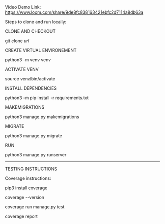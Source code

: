 Video Demo Link:
https://www.loom.com/share/9de8fc838163421ebfc2d7114a8db63a

Steps to clone and run locally:

CLONE AND CHECKOUT

git clone *url*

CREATE VIRTUAL ENVIRONEMENT

python3 -m venv venv

ACTIVATE VENV

source venv/bin/activate

INSTALL DEPENDENCIES

python3 -m pip install -r requirements.txt

MAKEMIGRATIONS

python3 manage.py makemigrations

MIGRATE

python3 manage.py migrate

RUN

python3 manage.py runserver

---

TESTING INSTRUCTIONS

Coverage instructions:

pip3 install coverage

coverage --version

coverage run manage.py test

coverage report

